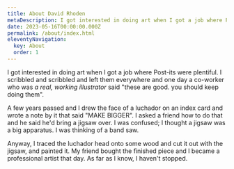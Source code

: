 ```yaml
---
title: About David Rhoden
metaDescription: I got interested in doing art when I got a job where Post-its were plentiful.
date: 2023-05-16T00:00:00.000Z
permalink: /about/index.html
eleventyNavigation:
  key: About
  order: 1
---
```


I got interested in doing art when I got a job where Post-its were plentiful.
I scribbled and scribbled and left them everywhere and one day a co-worker who was _a real, working illustrator_ said "these are good. you should keep doing them".

A few years passed and I drew the face of a luchador on an index card and wrote a note by it that said "MAKE BIGGER". I asked a friend how to do that and he said he'd bring a jigsaw over. I was confused; I thought a jigsaw was a big apparatus. I was thinking of a band saw.

Anyway, I traced the luchador head onto some wood and cut it out with the jigsaw, and painted it. My friend bought the finished piece and I became a professional artist that day. As far as I know, I haven't stopped.

